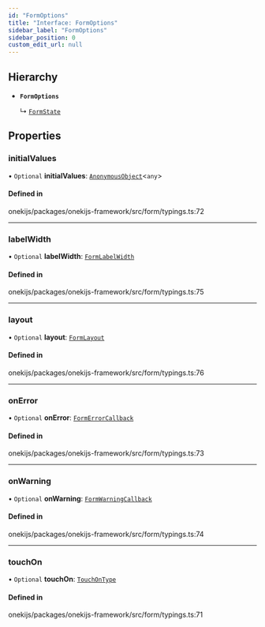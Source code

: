 ```yaml
---
id: "FormOptions"
title: "Interface: FormOptions"
sidebar_label: "FormOptions"
sidebar_position: 0
custom_edit_url: null
---
```


## Hierarchy

- **`FormOptions`**

  ↳ [`FormState`](FormState.md)

## Properties

### initialValues

• `Optional` **initialValues**: [`AnonymousObject`](AnonymousObject.md)<`any`\>

#### Defined in

onekijs/packages/onekijs-framework/src/form/typings.ts:72

___

### labelWidth

• `Optional` **labelWidth**: [`FormLabelWidth`](../types/FormLabelWidth.md)

#### Defined in

onekijs/packages/onekijs-framework/src/form/typings.ts:75

___

### layout

• `Optional` **layout**: [`FormLayout`](../types/FormLayout.md)

#### Defined in

onekijs/packages/onekijs-framework/src/form/typings.ts:76

___

### onError

• `Optional` **onError**: [`FormErrorCallback`](../types/FormErrorCallback.md)

#### Defined in

onekijs/packages/onekijs-framework/src/form/typings.ts:73

___

### onWarning

• `Optional` **onWarning**: [`FormWarningCallback`](../types/FormWarningCallback.md)

#### Defined in

onekijs/packages/onekijs-framework/src/form/typings.ts:74

___

### touchOn

• `Optional` **touchOn**: [`TouchOnType`](../types/TouchOnType.md)

#### Defined in

onekijs/packages/onekijs-framework/src/form/typings.ts:71
